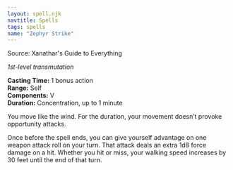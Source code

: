 ```yaml
---
layout: spell.njk
navtitle: Spells
tags: spells
name: "Zephyr Strike"
---
```

Source: Xanathar's Guide to Everything

_1st-level transmutation_

**Casting Time:** 1 bonus action  
**Range:** Self  
**Components:** V  
**Duration:** Concentration, up to 1 minute

You move like the wind. For the duration, your movement doesn’t provoke opportunity attacks.

Once before the spell ends, you can give yourself advantage on one weapon attack roll on your turn. That attack deals an extra 1d8 force damage on a hit. Whether you hit or miss, your walking speed increases by 30 feet until the end of that turn.